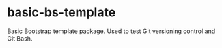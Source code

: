 # basic-bs-template
Basic Bootstrap template package. Used to test Git versioning control and Git Bash.
